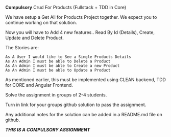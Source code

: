 
**Compulsory** Crud For Products (Fullstack + TDD in Core)

We have setup a Get All for Products Project together. We expect you to continue working on that solution.

Now you will have to Add 4 new features.. Read By Id (Details), Create, Update and Delete Product.

The Stories are:

    As A User I would like to See a Single Products Details
    As An Admin I must be able to Delete a Product
    As An Admin I must be able to Create a new Product
    As An Admin I must be able to Update a Product

As mentioned earlier, this must be implemented using CLEAN backend, TDD for CORE and Angular Frontend.

Solve the assignment in groups of 2-4 students. 

Turn in link for your groups github solution to pass the assignment.

Any additional notes for the solution can be added in a README.md file on github. 

***THIS IS A COMPULSORY ASSIGNMENT***